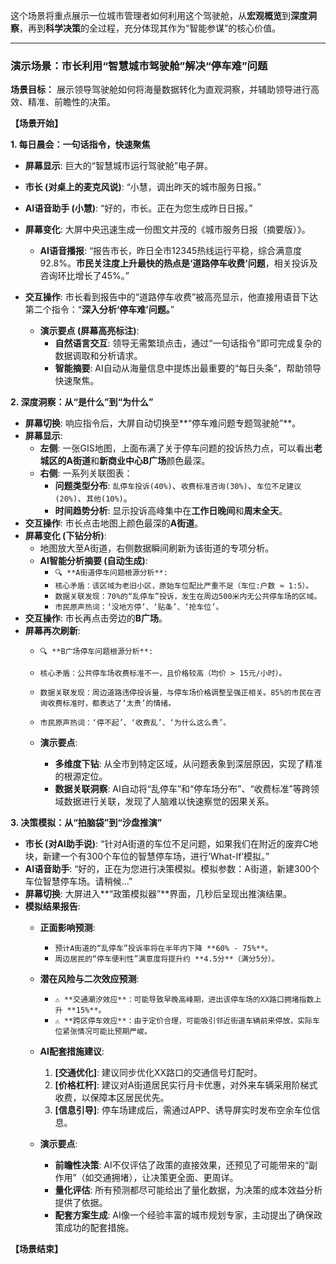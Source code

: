 这个场景将重点展示一位城市管理者如何利用这个驾驶舱，从**宏观概览**到**深度洞察**，再到**科学决策**的全过程，充分体现其作为“智能参谋”的核心价值。

---

### **演示场景：市长利用“智慧城市驾驶舱”解决“停车难”问题**

**场景目标：** 展示领导驾驶舱如何将海量数据转化为直观洞察，并辅助领导进行高效、精准、前瞻性的决策。

**【场景开始】**

**1. 每日晨会：一句话指令，快速聚焦**

*   **屏幕显示**: 巨大的“智慧城市运行驾驶舱”电子屏。
*   **市长 (对桌上的麦克风说)**: “小慧，调出昨天的城市服务日报。”
*   **AI语音助手 (小慧)**: “好的，市长。正在为您生成昨日日报。”
*   **屏幕变化**: 大屏中央迅速生成一份图文并茂的《城市服务日报（摘要版）》。
    *   **AI语音播报**: “报告市长，昨日全市12345热线运行平稳，综合满意度92.8%。**市民关注度上升最快的热点是‘道路停车收费’问题**，相关投诉及咨询环比增长了45%。”
*   **交互操作**: 市长看到报告中的“道路停车收费”被高亮显示，他直接用语音下达第二个指令：“**深入分析‘停车难’问题。**”

    *   **演示要点 (屏幕高亮标注)**:
        *   **自然语言交互**: 领导无需繁琐点击，通过“一句话指令”即可完成复杂的数据调取和分析请求。
        *   **智能摘要**: AI自动从海量信息中提炼出最重要的“每日头条”，帮助领导快速聚焦。

**2. 深度洞察：从“是什么”到“为什么”**

*   **屏幕切换**: 响应指令后，大屏自动切换至**“停车难问题专题驾驶舱”**。
*   **屏幕显示**:
    *   **左侧**: 一张GIS地图，上面布满了关于停车问题的投诉热力点，可以看出**老城区的A街道**和**新商业中心B广场**颜色最深。
    *   **右侧**: 一系列关联图表：
        *   **问题类型分布**: `乱停车投诉(40%)`、`收费标准咨询(30%)`、`车位不足建议(20%)`、`其他(10%)`。
        *   **时间趋势分析**: 显示投诉高峰集中在**工作日晚间**和**周末全天**。
*   **交互操作**: 市长点击地图上颜色最深的**A街道**。
*   **屏幕变化 (下钻分析)**:
    *   地图放大至A街道，右侧数据瞬间刷新为该街道的专项分析。
    *   **AI智能分析摘要 (自动生成)**:
        *   `🔍 **A街道停车问题根源分析**:`
        *   `核心矛盾：该区域为老旧小区，原始车位配比严重不足（车位:户数 ≈ 1:5）。`
        *   `数据关联发现：70%的“乱停车”投诉，发生在周边500米内无公共停车场的区域。`
        *   `市民原声热词：‘没地方停’、‘贴条’、‘抢车位’。`
*   **交互操作**: 市长再点击旁边的**B广场**。
*   **屏幕再次刷新**:
    *   `🔍 **B广场停车问题根源分析**:`
    *   `核心矛盾：公共停车场收费标准不一，且价格较高（均价 > 15元/小时）。`
    *   `数据关联发现：周边道路违停投诉量，与停车场价格调整呈强正相关。85%的市民在咨询收费标准时，都表达了‘太贵’的情绪。`
    *   `市民原声热词：‘停不起’、‘收费乱’、‘为什么这么贵’。`

    *   **演示要点**:
        *   **多维度下钻**: 从全市到特定区域，从问题表象到深层原因，实现了精准的根源定位。
        *   **数据关联洞察**: AI自动将“乱停车”和“停车场分布”、“收费标准”等跨领域数据进行关联，发现了人脑难以快速察觉的因果关系。

**3. 决策模拟：从“拍脑袋”到“沙盘推演”**

*   **市长 (对AI助手说)**: “针对A街道的车位不足问题，如果我们在附近的废弃C地块，新建一个有300个车位的智慧停车场，进行‘What-If’模拟。”
*   **AI语音助手**: “好的，正在为您进行决策模拟。模拟参数：A街道，新建300个车位智慧停车场。请稍候…”
*   **屏幕切换**: 大屏进入**“政策模拟器”**界面，几秒后呈现出推演结果。
*   **模拟结果报告**:
    *   **正面影响预测**:
        *   `预计A街道的“乱停车”投诉率将在半年内下降 **60% - 75%**。`
        *   `周边居民的“停车便利性”满意度将提升约 **4.5分**（满分5分）。`
    *   **潜在风险与二次效应预测**:
        *   `⚠️ **交通潮汐效应**：可能导致早晚高峰期，进出该停车场的XX路口拥堵指数上升 **15%**。`
        *   `⚠️ **跨区停车效应**：由于定价合理，可能吸引邻近街道车辆前来停放，实际车位紧张情况可能比预期严峻。`
    *   **AI配套措施建议**:
        1.  **[交通优化]**: 建议同步优化XX路口的交通信号灯配时。
        2.  **[价格杠杆]**: 建议对A街道居民实行月卡优惠，对外来车辆采用阶梯式收费，以保障本区居民优先。
        3.  **[信息引导]**: 停车场建成后，需通过APP、诱导屏实时发布空余车位信息。

    *   **演示要点**:
        *   **前瞻性决策**: AI不仅评估了政策的直接效果，还预见了可能带来的“副作用”（如交通拥堵），让决策更全面、更周详。
        *   **量化评估**: 所有预测都尽可能给出了量化数据，为决策的成本效益分析提供了依据。
        *   **配套方案生成**: AI像一个经验丰富的城市规划专家，主动提出了确保政策成功的配套措施。

**【场景结束】**